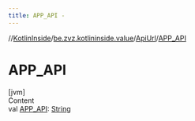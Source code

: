 ```yaml
---
title: APP_API -
---
```

//[KotlinInside](../../index.md)/[be.zvz.kotlininside.value](../index.md)/[ApiUrl](index.md)/[APP_API](-a-p-p_-a-p-i.md)



# APP_API  
[jvm]  
Content  
val [APP_API](-a-p-p_-a-p-i.md): [String](https://docs.oracle.com/javase/7/docs/api/java/lang/String.html)  



